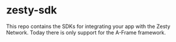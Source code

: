# zesty-sdk

This repo contains the SDKs for integrating your app with the Zesty Network. Today there is only support for the A-Frame framework.
